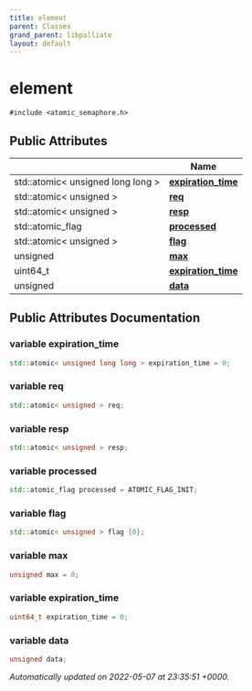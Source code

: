 ```yaml
---
title: element
parent: Classes
grand_parent: libpalliate
layout: default
---
```


# element






`#include <atomic_semaphore.h>`

## Public Attributes

|                | Name           |
| -------------- | -------------- |
| std::atomic< unsigned long long > | **[expiration_time](/libpalliate/generated/Classes/structelement#variable-expiration-time)**  |
| std::atomic< unsigned > | **[req](/libpalliate/generated/Classes/structelement#variable-req)**  |
| std::atomic< unsigned > | **[resp](/libpalliate/generated/Classes/structelement#variable-resp)**  |
| std::atomic_flag | **[processed](/libpalliate/generated/Classes/structelement#variable-processed)**  |
| std::atomic< unsigned > | **[flag](/libpalliate/generated/Classes/structelement#variable-flag)**  |
| unsigned | **[max](/libpalliate/generated/Classes/structelement#variable-max)**  |
| uint64_t | **[expiration_time](/libpalliate/generated/Classes/structelement#variable-expiration-time)**  |
| unsigned | **[data](/libpalliate/generated/Classes/structelement#variable-data)**  |

## Public Attributes Documentation

### variable expiration_time

```cpp
std::atomic< unsigned long long > expiration_time = 0;
```


### variable req

```cpp
std::atomic< unsigned > req;
```


### variable resp

```cpp
std::atomic< unsigned > resp;
```


### variable processed

```cpp
std::atomic_flag processed = ATOMIC_FLAG_INIT;
```


### variable flag

```cpp
std::atomic< unsigned > flag {0};
```


### variable max

```cpp
unsigned max = 0;
```


### variable expiration_time

```cpp
uint64_t expiration_time = 0;
```


### variable data

```cpp
unsigned data;
```



_Automatically updated on 2022-05-07 at 23:35:51 +0000._
